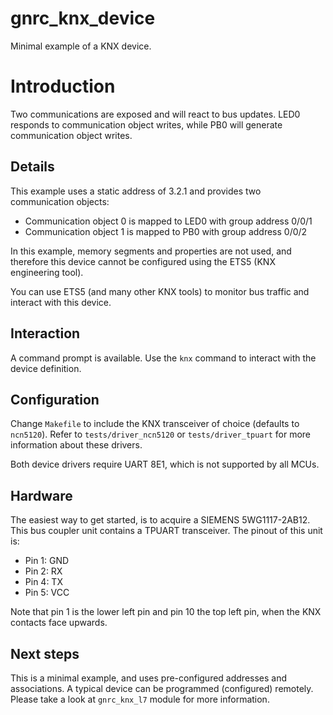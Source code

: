 # gnrc_knx_device
Minimal example of a KNX device.

# Introduction
Two communications are exposed and will react to bus updates. LED0 responds to communication object
writes, while PB0 will generate communication object writes.

## Details
This example uses a static address of 3.2.1 and provides two communication objects:

- Communication object 0 is mapped to LED0 with group address 0/0/1
- Communication object 1 is mapped to PB0 with group address 0/0/2

In this example, memory segments and properties are not used, and therefore this device cannot be
configured using the ETS5 (KNX engineering tool).

You can use ETS5 (and many other KNX tools) to monitor bus traffic and interact with this device.

## Interaction
A command prompt is available. Use the `knx` command to interact with the device definition.

## Configuration
Change `Makefile` to include the KNX transceiver of choice (defaults to `ncn5120`). Refer to
`tests/driver_ncn5120` or `tests/driver_tpuart` for more information about these drivers.

Both device drivers require UART 8E1, which is not supported by all MCUs.

## Hardware
The easiest way to get started, is to acquire a SIEMENS 5WG1117-2AB12. This bus coupler unit
contains a TPUART transceiver. The pinout of this unit is:

* Pin 1: GND
* Pin 2: RX
* Pin 4: TX
* Pin 5: VCC

Note that pin 1 is the lower left pin and pin 10 the top left pin, when the KNX contacts face
upwards.

## Next steps
This is a minimal example, and uses pre-configured addresses and associations. A typical device can
be programmed (configured) remotely. Please take a look at `gnrc_knx_l7` module for more
information.
